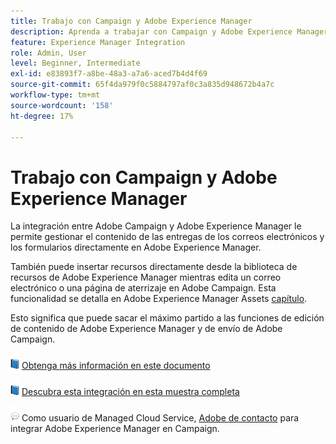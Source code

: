 ```yaml
---
title: Trabajo con Campaign y Adobe Experience Manager
description: Aprenda a trabajar con Campaign y Adobe Experience Manager
feature: Experience Manager Integration
role: Admin, User
level: Beginner, Intermediate
exl-id: e83893f7-a8be-48a3-a7a6-aced7b4d4f69
source-git-commit: 65f4da979f0c5884797af0c3a835d948672b4a7c
workflow-type: tm+mt
source-wordcount: '158'
ht-degree: 17%

---
```


# Trabajo con Campaign y Adobe Experience Manager

La integración entre Adobe Campaign y Adobe Experience Manager le permite gestionar el contenido de las entregas de los correos electrónicos y los formularios directamente en Adobe Experience Manager.

También puede insertar recursos directamente desde la biblioteca de recursos de Adobe Experience Manager mientras edita un correo electrónico o una página de aterrizaje en Adobe Campaign. Esta funcionalidad se detalla en Adobe Experience Manager Assets [capítulo](https://experienceleague.adobe.com/docs/experience-manager-cloud-service/assets/overview.html).

Esto significa que puede sacar el máximo partido a las funciones de edición de contenido de Adobe Experience Manager y de envío de Adobe Campaign.

![](../assets/do-not-localize/book.png) [Obtenga más información en este documento](https://experienceleague.adobe.com/docs/experience-manager-65/administering/integration/campaignonpremise.html#aem-and-adobe-campaign-integration-workflow)

![](../assets/do-not-localize/book.png) [Descubra esta integración en esta muestra completa](https://experienceleague.adobe.com/docs/campaign-classic/using/integrating-with-adobe-experience-cloud/adobe-experience-manager/creating-an-experience-manager-newsletter.html#integrating-with-adobe-experience-cloud)

![](../assets/do-not-localize/speech.png)  Como usuario de Managed Cloud Service, [Adobe de contacto](../start/campaign-faq.md#support) para integrar Adobe Experience Manager en Campaign.
